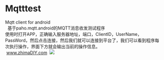 # Mqtttest
Mqtt client for android <br>  
基于paho.mqtt.android的MQTT消息收发测试程序<br>
使用时打开APP，正确输入服务器地址，端口，ClientID，UserName，PassWord，然后点击连接，然后我们就可以连接到平台了，我们可以看到程序每次执行操作，界面下方就会输出当前的操作信息。<br>
  www.zhimaDIY.com
  ![](https://gd3.alicdn.com/imgextra/i3/2355257025/TB2nxFTu4RDOuFjSZFzXXcIipXa_!!2355257025.png)
